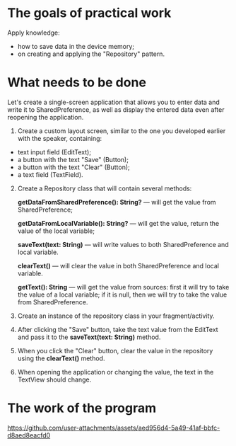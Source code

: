 # The goals of practical work
Apply knowledge:

- how to save data in the device memory;
- on creating and applying the "Repository" pattern.

# What needs to be done

Let's create a single-screen application that allows you to enter data and write it to SharedPreference, as well as display the entered data even after reopening the application.

1. Create a custom layout screen, similar to the one you developed earlier with the speaker, containing:
  - text input field (EditText);
  - a button with the text "Save" (Button);
  - a button with the text "Clear" (Button);
  - a text field (TextField).
2. Create a Repository class that will contain several methods:
  
    **getDataFromSharedPreference(): String?** — will get the value from SharedPreference;
  
    **getDataFromLocalVariable(): String?** — will get the value, return the value of the local variable;
  
    **saveText(text: String)** — will write values to both SharedPreference and local variable.
  
    **clearText()** — will clear the value in both SharedPreference and local variable.
  
    **getText(): String** — will get the value from sources: first it will try to take the value of a local variable; if it is null, then we will try to take the value from SharedPreference.

3. Create an instance of the repository class in your fragment/activity.
4. After clicking the "Save" button, take the text value from the EditText and pass it to the **saveText(text: String)** method.
5. When you click the "Clear" button, clear the value in the repository using the **clearText()** method.
6. When opening the application or changing the value, the text in the TextView should change.

# The work of the program


https://github.com/user-attachments/assets/aed956d4-5a49-41af-bbfc-d8aed8eacfd0

